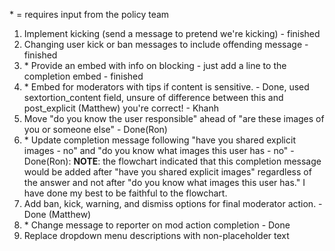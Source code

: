 
\* = requires input from the policy team

1. Implement kicking (send a message to pretend we're kicking) - finished
2. Changing user kick or ban messages to include offending message - finished
3. \* Provide an embed with info on blocking - just add a line to the completion embed - finished
4. \* Embed for moderators with tips if content is sensitive. - Done, used sextortion_content field, unsure of difference between this and post_explicit (Matthew) you're correct! - Khanh
5. Move "do you know the user responsible" ahead of "are these images of you or someone else" - Done(Ron)
6. \* Update completion message following "have you shared explicit images - no"
        and "do you know what images this user has - no" - Done(Ron): **NOTE**: the flowchart indicated that this completion message would be added after "have you shared explicit images" regardless of the answer and not after "do you know what images this user has." I have done my best to be faithful to the flowchart.
7. Add ban, kick, warning, and dismiss options for final moderator action. - Done (Matthew)
8. \* Change message to reporter on mod action completion - Done
9. Replace dropdown menu descriptions with non-placeholder text

